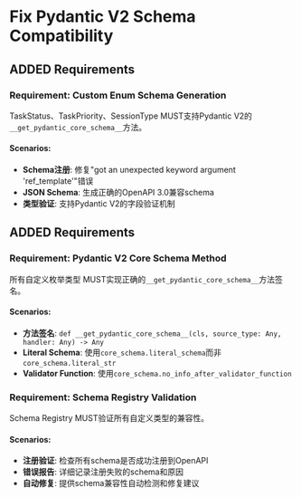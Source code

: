 # Fix Pydantic V2 Schema Compatibility

## ADDED Requirements

### Requirement: Custom Enum Schema Generation
TaskStatus、TaskPriority、SessionType MUST支持Pydantic V2的`__get_pydantic_core_schema__`方法。

#### Scenarios:
- **Schema注册**: 修复"got an unexpected keyword argument 'ref_template'"错误
- **JSON Schema**: 生成正确的OpenAPI 3.0兼容schema
- **类型验证**: 支持Pydantic V2的字段验证机制

## ADDED Requirements

### Requirement: Pydantic V2 Core Schema Method
所有自定义枚举类型 MUST实现正确的`__get_pydantic_core_schema__`方法签名。

#### Scenarios:
- **方法签名**: `def __get_pydantic_core_schema__(cls, source_type: Any, handler: Any) -> Any`
- **Literal Schema**: 使用`core_schema.literal_schema`而非`core_schema.literal_str`
- **Validator Function**: 使用`core_schema.no_info_after_validator_function`

### Requirement: Schema Registry Validation
Schema Registry MUST验证所有自定义类型的兼容性。

#### Scenarios:
- **注册验证**: 检查所有schema是否成功注册到OpenAPI
- **错误报告**: 详细记录注册失败的schema和原因
- **自动修复**: 提供schema兼容性自动检测和修复建议